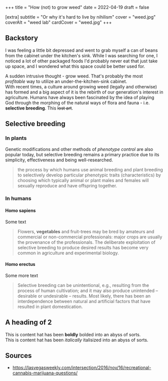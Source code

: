 +++
title = "How (not) to grow weed"
date = 2022-04-19
draft = false

[extra]
subtitle = "Or why it's hard to live by nihilism"
cover = "weed.jpg"
coverAlt = "weed lab"
cardCover = "weed.jpg"
+++


<!-- Intro -->
<!-- TLDR -->
<!-- Selective breeding -->

<!-- <details>
    <summary>TL;DR:</summary>
    
> Please read the rest of the article as well!

## Or why it's hard to live by nihilism

The human condition is the inevitable byproduct of evolution in a nihilistic world.

See when selective breeding is beneficial,
how abstraction/generalization can save us a lot of work,
and why you shouldn't actually be selling weed.
</details> -->

## Backstory

I was feeling a little bit depressed and went to grab myself a can of beans from the cabinet under the kitchen's sink.
While I was searching for one, I noticed a lot of other packaged foods I'd probably never eat that just take up space, and I wondered what this space could be better used for.

A sudden intrusive thought - grow weed. That's probably the most *profitable* way to utilize an under-the-kitchen-sink cabinet.  
With recent times, a culture around growing weed (legally and otherwise) has formed and a big aspect of it is the rebirth of our generation's interest in agriculture.
Humans have always been fascinated by the idea of playing God through the morphing of the natural ways of flora and fauna - i.e. **selective breeding**.
This ~~lost art~~.

## Selective breeding
### In plants

Genetic modifications and other methods of *phenotype control* are also popular today, but selective breeding remains a primary practice due to its simplicity, effectiveness and being well-researched.

<!-- TODO: Add a wiki-style card -->
> the process by which humans use animal breeding and plant breeding to selectively develop particular phenotypic traits (characteristics) by choosing which typically animal or plant males and females will sexually reproduce and have offspring together.

### In humans

#### Homo sapiens

Some text

> Flowers, **vegetables** and fruit-trees may be bred by amateurs and commercial or non-commercial professionals: major crops are usually the provenance of the professionals.
> The deliberate exploitation of selective breeding to produce desired results has become very common in agriculture and experimental biology.

#### Homo erectus

Some more text

> Selective breeding can be unintentional, e.g., resulting from the process of human cultivation; and it may also produce unintended – desirable or undesirable – results.
> Most likely, there has been an interdependence between natural and artificial factors that have resulted in plant domestication.
> 

## A heading of 2

This is content hat has been **boldly** bolded into an abyss of sorts.<br>
This is content hat has been *italically* italisized into an abyss of sorts.

## Sources
- https://lasvegasweekly.com/intersection/2016/nov/16/recreational-cannabis-marijuana-questions/